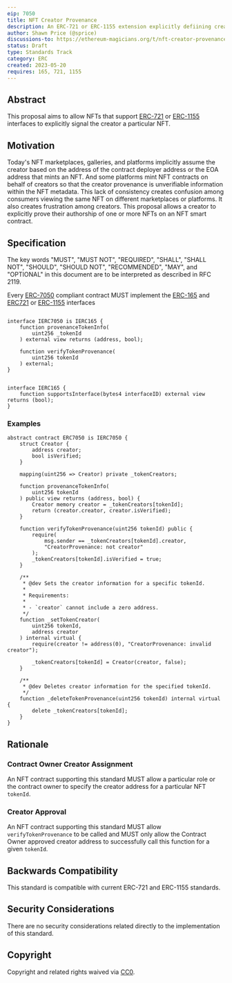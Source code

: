 ```yaml
---
eip: 7050
title: NFT Creator Provenance
description: An ERC-721 or ERC-1155 extension explicitly defiining creator provenance.
author: Shawn Price (@sprice)
discussions-to: https://ethereum-magicians.org/t/nft-creator-provenance-standard/14259
status: Draft
type: Standards Track
category: ERC
created: 2023-05-20
requires: 165, 721, 1155
---
```


## Abstract

This proposal aims to allow NFTs that support [ERC-721](./eip-721.md) or [ERC-1155](./eip-1155.md) interfaces to explicitly signal the creator a particular NFT.

## Motivation

Today's NFT marketplaces, galleries, and platforms implicitly assume the creator based on the address of the contract deployer address or the EOA address that mints an NFT. And some platforms mint NFT contracts on behalf of creators so that the creator provenance is unverifiable information within the NFT metadata. This lack of consistency creates confusion among consumers viewing the same NFT on different marketplaces or platforms. It also creates frustration among creators. This proposal allows a creator to explicitly prove their authorship of one or more NFTs on an NFT smart contract.

## Specification

The key words "MUST", "MUST NOT", "REQUIRED", "SHALL", "SHALL NOT", "SHOULD", "SHOULD NOT", "RECOMMENDED", "MAY", and "OPTIONAL" in this document are to be interpreted as described in RFC 2119.

Every [ERC-7050](./eip-7050.md) compliant contract MUST implement the [ERC-165](./eip-165.md) and [ERC721](./eip-721.md) or [ERC-1155](./eip-1155.md) interfaces

```solidity

interface IERC7050 is IERC165 {
    function provenanceTokenInfo(
        uint256 _tokenId
    ) external view returns (address, bool);

    function verifyTokenProvenance(
        uint256 tokenId
    ) external;
}


interface IERC165 {
    function supportsInterface(bytes4 interfaceID) external view returns (bool);
}
```

### Examples

```solidity
abstract contract ERC7050 is IERC7050 {
    struct Creator {
        address creator;
        bool isVerified;
    }

    mapping(uint256 => Creator) private _tokenCreators;

    function provenanceTokenInfo(
        uint256 tokenId
    ) public view returns (address, bool) {
        Creator memory creator = _tokenCreators[tokenId];
        return (creator.creator, creator.isVerified);
    }

    function verifyTokenProvenance(uint256 tokenId) public {
        require(
            msg.sender == _tokenCreators[tokenId].creator,
            "CreatorProvenance: not creator"
        );
        _tokenCreators[tokenId].isVerified = true;
    }

    /**
     * @dev Sets the creator information for a specific tokenId.
     *
     * Requirements:
     *
     * - `creator` cannot include a zero address.
     */
    function _setTokenCreator(
        uint256 tokenId,
        address creator
    ) internal virtual {
        require(creator != address(0), "CreatorProvenance: invalid creator");

        _tokenCreators[tokenId] = Creator(creator, false);
    }

    /**
     * @dev Deletes creator information for the specified tokenId.
     */
    function _deleteTokenProvenance(uint256 tokenId) internal virtual {
        delete _tokenCreators[tokenId];
    }
}
```

## Rationale

### Contract Owner Creator Assignment

An NFT contract supporting this standard MUST allow a particular role or the contract owner to specify the creator address for a particular NFT `tokenId`.

### Creator Approval

An NFT contract supporting this standard MUST allow `verifyTokenProvenance` to be called and MUST only allow the Contract Owner approved creator address to successfully call this function for a given `tokenId`.

## Backwards Compatibility

This standard is compatible with current ERC-721 and ERC-1155 standards.

## Security Considerations

There are no security considerations related directly to the implementation of this standard.

## Copyright

Copyright and related rights waived via [CC0](../LICENSE.md).
